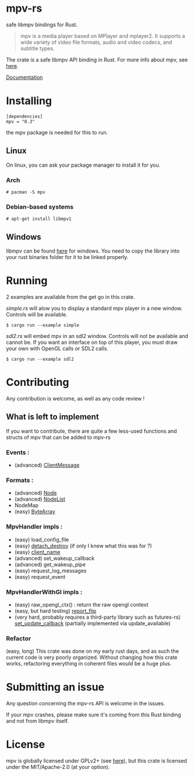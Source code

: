 
# mpv-rs

safe libmpv bindings for Rust.

> mpv is a media player based on MPlayer and mplayer2.
> It supports a wide variety of video file formats, audio and video codecs, and subtitle types.

The crate is a safe libmpv API binding in Rust. For more info about mpv,
see [here](https://github.com/mpv-player/mpv).

[Documentation](https://docs.rs/mpv/)

# Installing

    [dependencies]
    mpv = "0.3"

the mpv package is needed for this to run.

## Linux

On linux, you can ask your package manager to install it for you.

### Arch

    # pacman -S mpv

### Debian-based systems

    # apt-get install libmpv1

## Windows

libmpv can be found [here](https://mpv.srsfckn.biz/) for windows.
You need to copy the library into your rust binaries folder for it to be
linked properly.

# Running

2 examples are available from the get go in this crate.

_simple.rs_ will alow you to display a standard mpv player in a new window.
Controls will be available.

    $ cargo run --example simple

_sdl2.rs_ will embed mpv in an sdl2 window. Controls will not be available and
cannot be. If you want an interface on top of this player,
you must draw your own with OpenGL calls or SDL2 calls.

    $ cargo run --example sdl2

# Contributing

Any contribution is welcome, as well as any code review !

## What is left to implement

If you want to contribute, there are quite a few less-used functions and structs of mpv that can be added to mpv-rs

### Events :

* (advanced) [ClientMessage](https://github.com/mpv-player/mpv/blob/master/libmpv/client.h#L1375)

### Formats :

* (advanced) [Node](https://github.com/mpv-player/mpv/blob/master/libmpv/client.h#L677)
* (advanced) [NodeList](https://github.com/mpv-player/mpv/blob/master/libmpv/client.h#L716)
* NodeMap
* (easy) [ByteArray](https://github.com/mpv-player/mpv/blob/master/libmpv/client.h#L716)

### MpvHandler impls :

* (easy) load_config_file
* (easy) [detach_destroy](https://github.com/mpv-player/mpv/blob/master/libmpv/client.h#L431)
(if only I knew what this was for ?)
* (easy) [client_name](https://github.com/mpv-player/mpv/blob/master/libmpv/client.h#L361)
* (advanced) set_wakeup_callback
* (advanced) get_wakeup_pipe
* (easy) request_log_messages
* (easy) request_event

### MpvHandlerWithGl impls :

* (easy) raw_opengl_ctx() : return the raw opengl context
* (easy, but hard testing) [report_flip](https://github.com/mpv-player/mpv/blob/master/libmpv/opengl_cb.h#L313)
* (very hard, probably requires a third-party library such as futures-rs) [set_update_callback](https://github.com/mpv-player/mpv/blob/master/libmpv/opengl_cb.h#L217) (partially implemented via update_available)

### Refactor

(easy, long) This crate was done on my early rust days, and as such the current code is very poorly organized. Without changing how this crate works, refactoring everything in coherent files would be a huge plus.

# Submitting an issue

Any question concerning the mpv-rs API is welcome in the issues.

If your mpv crashes, please make sure it's coming from this Rust binding and
not from libmpv itself.

# License

mpv is globally licensed under GPLv2+
(see [here](https://github.com/mpv-player/mpv#license)), but this crate is
licensed under the MIT/Apache-2.0 (at your option).

